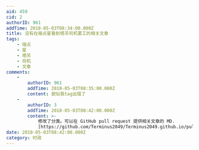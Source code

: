 ```yaml
---
aid: 459
cid: 2
authorID: 961
addTime: 2018-05-03T08:34:00.000Z
title: 没有在端点星看到塔吊司机罢工的相关文章
tags:
    - 端点
    - 星
    - 塔吊
    - 司机
    - 文章
comments:
    -
        authorID: 961
        addTime: 2018-05-03T08:35:00.000Z
        content: 貌似我tag出错了
    -
        authorID: 3
        addTime: 2018-05-03T08:42:00.000Z
        content: >-
            修改了分类。可以在 GitHub pull request 提供相关文章的 MD.
            [https://github.com/Terminus2049/Terminus2049.github.io/pulls](https://github.com/Terminus2049/Terminus2049.github.io/pulls)
date: 2018-05-03T08:42:00.000Z
category: 时政
---
```




